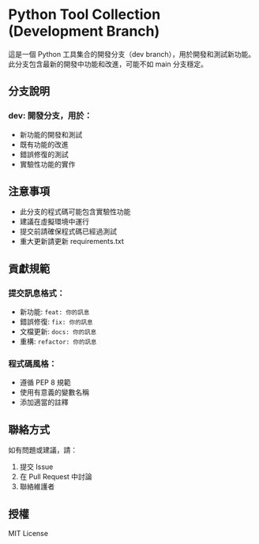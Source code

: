 # Python Tool Collection (Development Branch)

這是一個 Python 工具集合的開發分支（dev branch），用於開發和測試新功能。此分支包含最新的開發中功能和改進，可能不如 main 分支穩定。

## 分支說明

### dev: 開發分支，用於：
- 新功能的開發和測試
- 既有功能的改進
- 錯誤修復的測試
- 實驗性功能的實作

## 注意事項

- 此分支的程式碼可能包含實驗性功能
- 建議在虛擬環境中運行
- 提交前請確保程式碼已經過測試
- 重大更新請更新 requirements.txt

## 貢獻規範

### 提交訊息格式：
- 新功能: `feat: 你的訊息`
- 錯誤修復: `fix: 你的訊息`
- 文檔更新: `docs: 你的訊息`
- 重構: `refactor: 你的訊息`

### 程式碼風格：
- 遵循 PEP 8 規範
- 使用有意義的變數名稱
- 添加適當的註釋

## 聯絡方式
如有問題或建議，請：
1. 提交 Issue
2. 在 Pull Request 中討論
3. 聯絡維護者

## 授權
MIT License